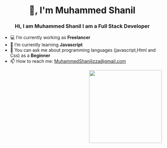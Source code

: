 
<h1 align="center">👋, I'm Muhammed Shanil </h1>
<h3 align="center">Hi, I am Muhammed Shanil  I am a Full Stack Developer</h3>



- 💻 I’m currently working as **Freelancer**
- :book: I’m currently learning **Javascript**
- 💬 You can ask me about programming languages (javascript,Html and Css) as a **Beginner**
- 📫 How to reach me: MuhammedShanilizza@gmail.com



<img align='right' src="https://media.giphy.com/media/M9gbBd9nbDrOTu1Mqx/giphy.gif" width="230">
<br />

<br />
<br />




 
